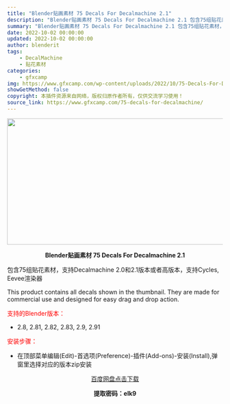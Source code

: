 ```yaml
---
title: "Blender贴画素材 75 Decals For Decalmachine 2.1"
description: "Blender贴画素材 75 Decals For Decalmachine 2.1 包含75组贴花素材，支持Decalmachine 2.0和2.1版本或者高版本，支持Cycles, Eevee渲染..."
summary: "Blender贴画素材 75 Decals For Decalmachine 2.1 包含75组贴花素材，支持Decalmachine 2.0和2.1版本或者高版本，支持Cycles, Eevee渲染..."
date: 2022-10-02 00:00:00
updated: 2022-10-02 00:00:00
author: blenderit
tags: 
    - DecalMachine
    - 贴花素材
categories:
    - gfxcamp
img: https://www.gfxcamp.com/wp-content/uploads/2022/10/75-Decals-For-Decalmachine-2.1.jpg
showGetMethod: false
copyright: 本插件资源来自网络，版权归原作者所有，仅供交流学习使用！
source_link: https://www.gfxcamp.com/75-decals-for-decalmachine/
---
```

<div><p><img decoding="async" class="aligncenter size-full wp-image-107268" src="https://www.gfxcamp.com/wp-content/uploads/2022/10/75-Decals-For-Decalmachine-2.1.jpg" data-src="https://www.gfxcamp.com/wp-content/uploads/2022/10/75-Decals-For-Decalmachine-2.1.jpg" alt="" width="590" height="295" data-srcset="https://www.gfxcamp.com/wp-content/uploads/2022/10/75-Decals-For-Decalmachine-2.1.jpg 590w, https://www.gfxcamp.com/wp-content/uploads/2022/10/75-Decals-For-Decalmachine-2.1-150x75.jpg 150w" data-sizes="(max-width: 590px) 100vw, 590px"></p><p style="text-align: center;"><strong>Blender贴画素材 75 Decals For Decalmachine 2.1</strong></p><p>包含75组贴花素材，支持Decalmachine 2.0和2.1版本或者高版本，支持Cycles, Eevee渲染器</p><p>This product contains all decals shown in the thumbnail. They are made for commercial use and designed for easy drag and drop action.</p><p style="text-align: left;"><span style="color: #ff0000;">支持的Blender版本：</span></p><ul>
<li style="text-align: left;">2.8, 2.81, 2.82, 2.83, 2.9, 2.91</li>
</ul><p style="text-align: left;"><span style="color: #ff0000;">安装步骤：</span></p><ul>
<li>在顶部菜单编辑(Edit)-首选项(Preference)-插件(Add-ons)-安装(Install),弹窗里选择对应的版本zip安装</li>
</ul><p style="text-align: center;"><a class="maxbutton-3 maxbutton maxbutton-baidu" target="_blank" rel="noopener" href="https://pan.baidu.com/s/1f3UndNASo8A456tHVvfBNQ?pwd=elk9"><span class="mb-text">百度网盘点击下载</span></a></p><p style="text-align: center;"><strong>提取密码：elk9</strong></p></div>